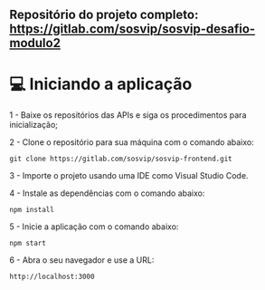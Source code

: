 ## Repositório do projeto completo: https://gitlab.com/sosvip/sosvip-desafio-modulo2

# 💻 Iniciando a aplicação
1 - Baixe os repositórios das APIs e siga os procedimentos para inicialização;

2 - Clone o repositório para sua máquina com o comando abaixo:
```
git clone https://gitlab.com/sosvip/sosvip-frontend.git
```

3 - Importe o projeto usando uma IDE como Visual Studio Code.

4 - Instale as dependências com o comando abaixo:
```
npm install
```

5 - Inicie a aplicação com o comando abaixo:
```
npm start
```

6 - Abra o seu navegador e use a URL:
```
http://localhost:3000
```